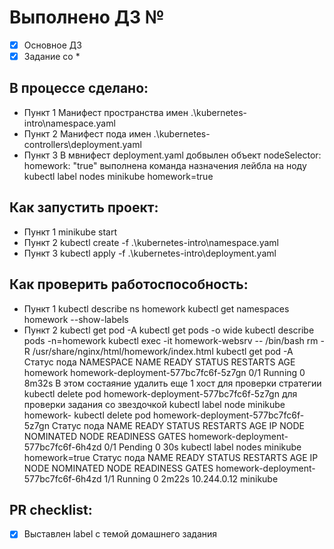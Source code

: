 # Выполнено ДЗ №

 - [x] Основное ДЗ
 - [x] Задание со *

## В процессе сделано:
 - Пункт 1
   Манифест пространства имен
    .\kubernetes-intro\namespace.yaml
 - Пункт 2
   Манифест пода имен
    .\kubernetes-controllers\deployment.yaml
 - Пункт 3
   В мвнифест deployment.yaml добвылен объект 
      nodeSelector:
        homework: "true"
   выполнена команда назначения лейбла на ноду
      kubectl label nodes minikube homework=true

## Как запустить проект:
 - Пункт 1
    minikube start
 - Пункт 2
    kubectl create -f .\kubernetes-intro\namespace.yaml
 - Пункт 3
    kubectl apply -f .\kubernetes-intro\deployment.yaml

    
## Как проверить работоспособность:
 - Пункт 1
      kubectl describe ns homework
      kubectl get namespaces homework --show-labels 
 - Пункт 2
      kubectl get pod -A
      kubectl get pods -o wide
      kubectl describe pods -n=homework
      kubectl exec -it homework-websrv -- /bin/bash
              rm -R /usr/share/nginx/html/homework/index.html
      kubectl get pod -A
      Статус пода 
         NAMESPACE     NAME                                   READY   STATUS    RESTARTS        AGE
         homework      homework-deployment-577bc7fc6f-5z7gn   0/1     Running   0               8m32s
      В этом состаяние удалить еще 1 хост для проверки стратегии
         kubectl delete pod homework-deployment-577bc7fc6f-5z7gn
      для проверки задания со звездочкой 
        kubectl label node minikube homework-
        kubectl delete pod homework-deployment-577bc7fc6f-5z7gn
      Статус пода
         NAME                                   READY   STATUS    RESTARTS   AGE     IP            NODE       NOMINATED NODE   READINESS GATES
         homework-deployment-577bc7fc6f-6h4zd   0/1     Pending   0          30s     <none>        <none>     <none>           <none>
      kubectl label nodes minikube homework=true
      Статус пода
         NAME                                   READY   STATUS    RESTARTS   AGE     IP            NODE       NOMINATED NODE   READINESS GATES
         homework-deployment-577bc7fc6f-6h4zd   1/1     Running   0          2m22s   10.244.0.12   minikube   <none>           <none>  

## PR checklist:
 - [x] Выставлен label с темой домашнего задания
